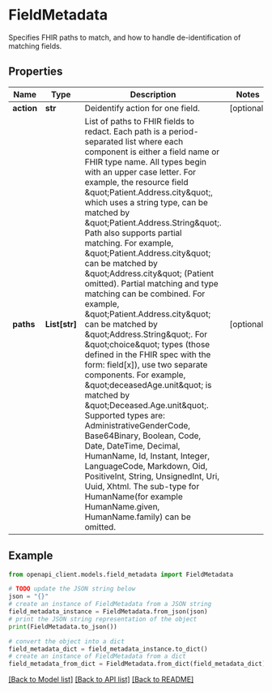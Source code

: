 # FieldMetadata

Specifies FHIR paths to match, and how to handle de-identification of matching fields.

## Properties

Name | Type | Description | Notes
------------ | ------------- | ------------- | -------------
**action** | **str** | Deidentify action for one field. | [optional] 
**paths** | **List[str]** | List of paths to FHIR fields to redact. Each path is a period-separated list where each component is either a field name or FHIR type name. All types begin with an upper case letter. For example, the resource field \&quot;Patient.Address.city\&quot;, which uses a string type, can be matched by \&quot;Patient.Address.String\&quot;. Path also supports partial matching. For example, \&quot;Patient.Address.city\&quot; can be matched by \&quot;Address.city\&quot; (Patient omitted). Partial matching and type matching can be combined. For example, \&quot;Patient.Address.city\&quot; can be matched by \&quot;Address.String\&quot;. For \&quot;choice\&quot; types (those defined in the FHIR spec with the form: field[x]), use two separate components. For example, \&quot;deceasedAge.unit\&quot; is matched by \&quot;Deceased.Age.unit\&quot;. Supported types are: AdministrativeGenderCode, Base64Binary, Boolean, Code, Date, DateTime, Decimal, HumanName, Id, Instant, Integer, LanguageCode, Markdown, Oid, PositiveInt, String, UnsignedInt, Uri, Uuid, Xhtml. The sub-type for HumanName(for example HumanName.given, HumanName.family) can be omitted. | [optional] 

## Example

```python
from openapi_client.models.field_metadata import FieldMetadata

# TODO update the JSON string below
json = "{}"
# create an instance of FieldMetadata from a JSON string
field_metadata_instance = FieldMetadata.from_json(json)
# print the JSON string representation of the object
print(FieldMetadata.to_json())

# convert the object into a dict
field_metadata_dict = field_metadata_instance.to_dict()
# create an instance of FieldMetadata from a dict
field_metadata_from_dict = FieldMetadata.from_dict(field_metadata_dict)
```
[[Back to Model list]](../README.md#documentation-for-models) [[Back to API list]](../README.md#documentation-for-api-endpoints) [[Back to README]](../README.md)


